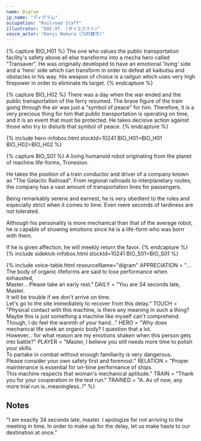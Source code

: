 ```yaml
---
name: Digram
jp_name: "ディグラム"
occupation: "Railroad Staff"
illustrator: "DAI-XT. (ダイエクスト)"
voice_actor: "Kenji Nomura (乃村健次)"
---
```


{% capture BIO_H01 %}
The one who values the public transportation facility's safety above all else transforms into a mecha hero called "Transaver". He was originally developed to have an emotional 'living' side and a 'hero' side which can transform in order to defeat all kaibutsu and obstacles in his way. His weapon of choice is a railgun which uses very high firepower in order to eliminate its target.
{% endcapture %}

{% capture BIO_H02 %}
There was a day when the war ended and the public transportation of the ferry resumed. The brave figure of the train going through the air was just a "symbol of peace" for him. Therefore, it is a very precious thing for him that public transportation is operating on time, and it is an event that must be protected. He takes decisive action against those who try to disturb that symbol of peace.
{% endcapture %}

{% include hero-infobox.html stockId=10241 BIO_H01=BIO_H01 BIO_H02=BIO_H02 %}

{% capture BIO_S01 %}
A living humanoid robot originating from the planet of machine life-forms, Tronesion.

He takes the position of a train conductor and driver of a company known as "The Galactic Railroad". From regional railroads to interplanetary routes; the company has a vast amount of transportation lines for passengers.

Being remarkably serene and earnest, he is very obedient to the rules and especially strict when it comes to time. Even mere seconds of tardiness are not tolerated.

Although his personality is more mechanical than that of the average robot, he is capable of showing emotions since he is a life-form who was born with them.

If he is given affection, he will meekly return the favor.
{% endcapture %}
{% include sidekick-infobox.html stockId=10241 BIO_S01=BIO_S01 %}

{% include voice-table.html resourceName="digram"
APPRECIATION = "…The body of organic lifeforms are said to lose performance when exhausted,<br>Master… Please take an early rest."
DAILY = "You are 34 seconds late, Master.<br>It will be trouble if we don't arrive on time.<br>Let's go to the site immediately to recover from this delay."
TOUCH = "Physical contact with this machine, is there any meaning in such a thing?<br>Maybe this is just something a machine like myself can't comprehend.<br>Though, I do feel the warmth of your hand..."
HERO = "Why does mechanical life seek an organic body? I question that a lot.<br>However... for what reason are my emotions shaken when this person gets into battle?"
PLAYER = "Master, I believe you still needs more time to polish your skills.<br>To partake in combat without enough familiarity is very dangerous.<br>Please consider your own safety first and foremost."
RELATION = "Proper maintenance is essential for on-time performance of ships.<br>This machine respects that woman's mechanical aptitude."
TRAIN = "Thank you for your cooperation in the test run."
TRAINED = "A..As of now, any more trial run is..meaningless..!"
%}

## Notes

"I am exactly 34 seconds late, master. I apologize for not arriving to the meeting in time. In order to make up for the delay, let us make haste to our destination at once."
